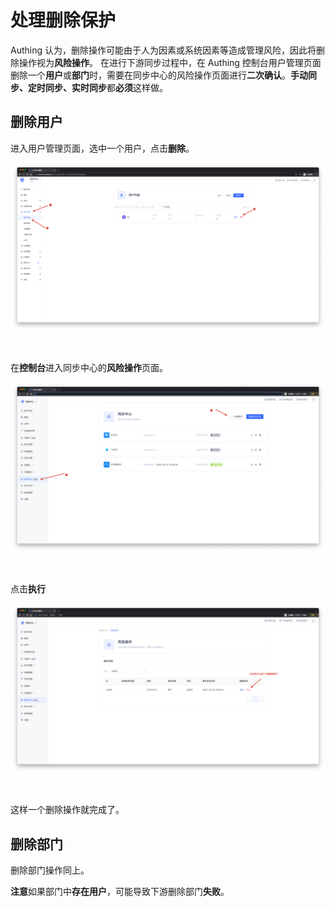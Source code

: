 # 处理删除保护

<LastUpdated/>

Authing 认为，删除操作可能由于人为因素或系统因素等造成管理风险，因此将删除操作视为**风险操作**。
在进行下游同步过程中，在 Authing 控制台用户管理页面删除一个**用户**或**部门**时，需要在同步中心的风险操作页面进行**二次确认**。**手动同步、定时同步、实时同步**都**必须**这样做。

## 删除用户

进入用户管理页面，选中一个用户，点击**删除**。

![](./images/deleteUser.png)

<br/>

在**控制台**进入同步中心的**风险操作**页面。

![](./images/performManualActions-1.png)

<br/>

点击**执行**


![](./images/performManualActions-2.png)

<br/>

这样一个删除操作就完成了。


## 删除部门

删除部门操作同上。

**注意**如果部门中**存在用户**，可能导致下游删除部门**失败**。



